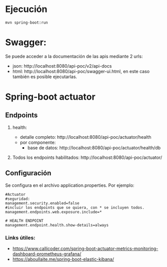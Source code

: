 # Ejecución
   
   ```
   mvn spring-boot:run
   ```
# Swagger:
Se puede acceder a la documentación de las apis mediante 2 urls:

* json: http://localhost:8080/api-poc/v2/api-docs
* html: http://localhost:8080/api-poc/swagger-ui.html, en este caso también es posible ejecutarlas.

# Spring-boot actuator
## Endpoints
1. health: 
   * detalle completo: http://localhost:8080/api-poc/actuator/health
   * por componente:
      * base de datos: http://localhost:8080/api-poc/actuator/health/db

2. Todos los endpoints habilitados: http://localhost:8080/api-poc/actuator/

## Configuración
Se configura en el archivo application.properties. 
Por ejemplo:
 ```
#Actuator
#seguridad:
management.security.enabled=false 
#incluir los endpoints que se quiera, con * se incluyen todos.
management.endpoints.web.exposure.include=*

# HEALTH ENDPOINT
management.endpoint.health.show-details=always
 ```
### Links útiles:
* https://www.callicoder.com/spring-boot-actuator-metrics-monitoring-dashboard-prometheus-grafana/
* https://aboullaite.me/spring-boot-elastic-kibana/
